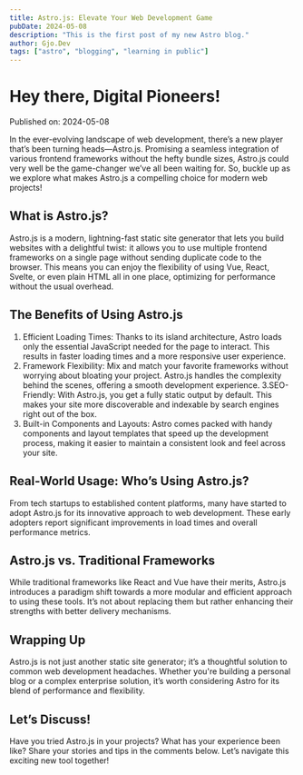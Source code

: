 ```yaml
---
title: Astro.js: Elevate Your Web Development Game
pubDate: 2024-05-08
description: "This is the first post of my new Astro blog."
author: Gjo.Dev
tags: ["astro", "blogging", "learning in public"]
---
```

# Hey there, Digital Pioneers!

Published on: 2024-05-08

In the ever-evolving landscape of web development, there’s a new player that’s been turning heads—Astro.js. Promising a seamless integration of various frontend frameworks without the hefty bundle sizes, Astro.js could very well be the game-changer we’ve all been waiting for. So, buckle up as we explore what makes Astro.js a compelling choice for modern web projects!

## What is Astro.js?

Astro.js is a modern, lightning-fast static site generator that lets you build websites with a delightful twist: it allows you to use multiple frontend frameworks on a single page without sending duplicate code to the browser. This means you can enjoy the flexibility of using Vue, React, Svelte, or even plain HTML all in one place, optimizing for performance without the usual overhead.

## The Benefits of Using Astro.js

1. Efficient Loading Times: Thanks to its island architecture, Astro loads only the essential JavaScript needed for the page to interact. This results in faster loading times and a more responsive user experience.
2. Framework Flexibility: Mix and match your favorite frameworks without worrying about bloating your project. Astro.js handles the complexity behind the scenes, offering a smooth development experience.
3.SEO-Friendly: With Astro.js, you get a fully static output by default. This makes your site more discoverable and indexable by search engines right out of the box.
4. Built-in Components and Layouts: Astro comes packed with handy components and layout templates that speed up the development process, making it easier to maintain a consistent look and feel across your site.

## Real-World Usage: Who’s Using Astro.js?
From tech startups to established content platforms, many have started to adopt Astro.js for its innovative approach to web development. These early adopters report significant improvements in load times and overall performance metrics.

## Astro.js vs. Traditional Frameworks
While traditional frameworks like React and Vue have their merits, Astro.js introduces a paradigm shift towards a more modular and efficient approach to using these tools. It’s not about replacing them but rather enhancing their strengths with better delivery mechanisms.

## Wrapping Up
Astro.js is not just another static site generator; it’s a thoughtful solution to common web development headaches. Whether you're building a personal blog or a complex enterprise solution, it’s worth considering Astro for its blend of performance and flexibility.

## Let’s Discuss!
Have you tried Astro.js in your projects? What has your experience been like? Share your stories and tips in the comments below. Let’s navigate this exciting new tool together!